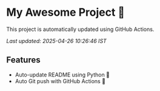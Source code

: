 # My Awesome Project 🚀

This project is automatically updated using GitHub Actions.

_Last updated: 2025-04-26 10:26:46 IST_

## Features
- Auto-update README using Python 🐍
- Auto Git push with GitHub Actions 🤖
